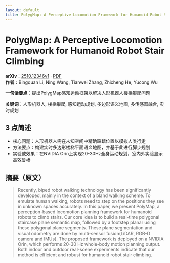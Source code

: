 ```yaml
---
layout: default
title: PolygMap: A Perceptive Locomotion Framework for Humanoid Robot Stair Climbing
---
```


# PolygMap: A Perceptive Locomotion Framework for Humanoid Robot Stair Climbing
**arXiv**：[2510.12346v1](https://arxiv.org/abs/2510.12346) · [PDF](https://arxiv.org/pdf/2510.12346.pdf)  
**作者**：Bingquan Li, Ning Wang, Tianwei Zhang, Zhicheng He, Yucong Wu  

**一句话要点**：提出PolygMap感知运动框架以解决人形机器人楼梯攀爬问题

**关键词**：人形机器人, 楼梯攀爬, 感知运动规划, 多边形语义地图, 多传感器融合, 实时规划

## 3 点简述
- 核心问题：人形机器人需在未知空间中精确踩踏位置以模拟人类行走
- 方法要点：构建实时多边形楼梯平面语义地图，并基于此进行脚步规划
- 实验或效果：在NVIDIA Orin上实现20-30Hz全身运动规划，室内外实验显示高效鲁棒

## 摘要（原文）

> Recently, biped robot walking technology has been significantly developed,
> mainly in the context of a bland walking scheme. To emulate human walking,
> robots need to step on the positions they see in unknown spaces accurately. In
> this paper, we present PolyMap, a perception-based locomotion planning
> framework for humanoid robots to climb stairs. Our core idea is to build a
> real-time polygonal staircase plane semantic map, followed by a footstep planar
> using these polygonal plane segments. These plane segmentation and visual
> odometry are done by multi-sensor fusion(LiDAR, RGB-D camera and IMUs). The
> proposed framework is deployed on a NVIDIA Orin, which performs 20-30 Hz
> whole-body motion planning output. Both indoor and outdoor real-scene
> experiments indicate that our method is efficient and robust for humanoid robot
> stair climbing.

